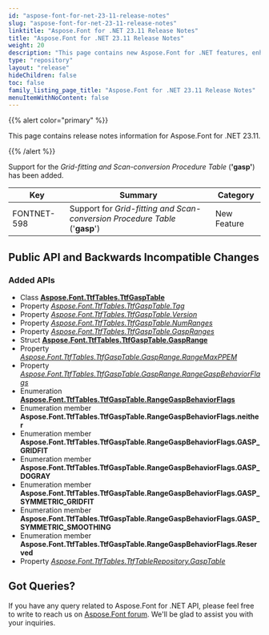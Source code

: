 ```yaml
---
id: "aspose-font-for-net-23-11-release-notes"
slug: "aspose-font-for-net-23-11-release-notes"
linktitle: "Aspose.Font for .NET 23.11 Release Notes"
title: "Aspose.Font for .NET 23.11 Release Notes"
weight: 20
description: "This page contains new Aspose.Font for .NET features, enhancement, and bug fixes in 2023, version 23.11."
type: "repository"
layout: "release"
hideChildren: false
toc: false
family_listing_page_title: "Aspose.Font for .NET 23.11 Release Notes"
menuItemWithNoContent: false
---
```


{{% alert color="primary" %}}

This page contains release notes information for Aspose.Font for .NET 23.11.

{{% /alert %}}

Support for the *Grid-fitting and Scan-conversion Procedure Table* (**'gasp'**) has been added.

| Key | Summary | Category |
|---|---|---|
| FONTNET-598 |  Support for *Grid-fitting and Scan-conversion Procedure Table* ('**gasp**') | New Feature |

## Public API and Backwards Incompatible Changes

### Added APIs
* Class [**Aspose.Font.TtfTables.TtfGaspTable**](https://reference.aspose.com/font/net/aspose.font.ttftables/ttfgasptable/)
* Property [*Aspose.Font.TtfTables.TtfGaspTable.Tag*](https://reference.aspose.com/font/net/aspose.font.ttftables/ttfgasptable/tag/)
* Property  [*Aspose.Font.TtfTables.TtfGaspTable.Version*](https://reference.aspose.com/font/net/aspose.font.ttftables/ttfgasptable/version/)
* Property [*Aspose.Font.TtfTables.TtfGaspTable.NumRanges*](https://reference.aspose.com/font/net/aspose.font.ttftables/ttfgasptable/numranges/)
* Property [*Aspose.Font.TtfTables.TtfGaspTable.GaspRanges*](https://reference.aspose.com/font/net/aspose.font.ttftables/ttfgasptable/gaspranges/)
* Struct [**Aspose.Font.TtfTables.TtfGaspTable.GaspRange**](https://reference.aspose.com/font/net/aspose.font.ttftables/ttfgasptable.gasprange/)
* Property [*Aspose.Font.TtfTables.TtfGaspTable.GaspRange.RangeMaxPPEM*](https://reference.aspose.com/font/net/aspose.font.ttftables/ttfgasptable.gasprange/rangemaxppem)
* Property [*Aspose.Font.TtfTables.TtfGaspTable.GaspRange.RangeGaspBehaviorFlags*](https://reference.aspose.com/font/net/aspose.font.ttftables/ttfgasptable.gasprange/rangegaspbehaviorflags)
* Enumeration [**Aspose.Font.TtfTables.TtfGaspTable.RangeGaspBehaviorFlags**](https://reference.aspose.com/font/net/aspose.font.ttftables/ttfgasptable.rangegaspbehaviorflags/)
* Enumeration member **Aspose.Font.TtfTables.TtfGaspTable.RangeGaspBehaviorFlags.neither**
* Enumeration member **Aspose.Font.TtfTables.TtfGaspTable.RangeGaspBehaviorFlags.GASP_GRIDFIT**
* Enumeration member **Aspose.Font.TtfTables.TtfGaspTable.RangeGaspBehaviorFlags.GASP_DOGRAY**
* Enumeration member **Aspose.Font.TtfTables.TtfGaspTable.RangeGaspBehaviorFlags.GASP_SYMMETRIC_GRIDFIT**
* Enumeration member **Aspose.Font.TtfTables.TtfGaspTable.RangeGaspBehaviorFlags.GASP_SYMMETRIC_SMOOTHING**
* Enumeration member **Aspose.Font.TtfTables.TtfGaspTable.RangeGaspBehaviorFlags.Reserved**
* Property [*Aspose.Font.TtfTables.TtfTableRepository.GaspTable*](https://reference.aspose.com/font/net/aspose.font.ttftables/ttftablerepository/gasptable/)
## Got Queries?

If you have any query related to Aspose.Font for .NET API, please feel free to write to reach us on [Aspose.Font forum](https://forum.aspose.com/c/font/). We'll be glad to assist you with your inquiries.
